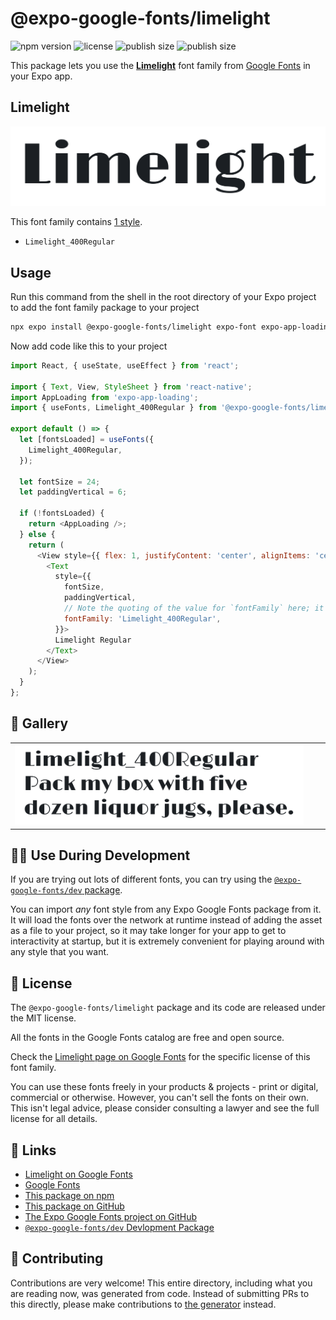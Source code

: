 # @expo-google-fonts/limelight

![npm version](https://flat.badgen.net/npm/v/@expo-google-fonts/limelight)
![license](https://flat.badgen.net/github/license/expo/google-fonts)
![publish size](https://flat.badgen.net/packagephobia/install/@expo-google-fonts/limelight)
![publish size](https://flat.badgen.net/packagephobia/publish/@expo-google-fonts/limelight)

This package lets you use the [**Limelight**](https://fonts.google.com/specimen/Limelight) font family from [Google Fonts](https://fonts.google.com/) in your Expo app.

## Limelight

![Limelight](./font-family.png)

This font family contains [1 style](#-gallery).

- `Limelight_400Regular`

## Usage

Run this command from the shell in the root directory of your Expo project to add the font family package to your project
```sh
npx expo install @expo-google-fonts/limelight expo-font expo-app-loading
```

Now add code like this to your project
```js
import React, { useState, useEffect } from 'react';

import { Text, View, StyleSheet } from 'react-native';
import AppLoading from 'expo-app-loading';
import { useFonts, Limelight_400Regular } from '@expo-google-fonts/limelight';

export default () => {
  let [fontsLoaded] = useFonts({
    Limelight_400Regular,
  });

  let fontSize = 24;
  let paddingVertical = 6;

  if (!fontsLoaded) {
    return <AppLoading />;
  } else {
    return (
      <View style={{ flex: 1, justifyContent: 'center', alignItems: 'center' }}>
        <Text
          style={{
            fontSize,
            paddingVertical,
            // Note the quoting of the value for `fontFamily` here; it expects a string!
            fontFamily: 'Limelight_400Regular',
          }}>
          Limelight Regular
        </Text>
      </View>
    );
  }
};

```

## 🔡 Gallery


||||
|-|-|-|
|![Limelight_400Regular](./Limelight_400Regular.ttf.png)||||


## 👩‍💻 Use During Development

If you are trying out lots of different fonts, you can try using the [`@expo-google-fonts/dev` package](https://github.com/expo/google-fonts/tree/master/font-packages/dev#readme).

You can import *any* font style from any Expo Google Fonts package from it. It will load the fonts
over the network at runtime instead of adding the asset as a file to your project, so it may take longer
for your app to get to interactivity at startup, but it is extremely convenient
for playing around with any style that you want.

## 📖 License

The `@expo-google-fonts/limelight` package and its code are released under the MIT license.

All the fonts in the Google Fonts catalog are free and open source.

Check the [Limelight page on Google Fonts](https://fonts.google.com/specimen/Limelight) for the specific license of this font family.

You can use these fonts freely in your products & projects - print or digital, commercial or otherwise. However, you can't sell the fonts on their own. This isn't legal advice, please consider consulting a lawyer and see the full license for all details.

## 🔗 Links

- [Limelight on Google Fonts](https://fonts.google.com/specimen/Limelight)
- [Google Fonts](https://fonts.google.com/)
- [This package on npm](https://www.npmjs.com/package/@expo-google-fonts/limelight)
- [This package on GitHub](https://github.com/expo/google-fonts/tree/master/font-packages/limelight)
- [The Expo Google Fonts project on GitHub](https://github.com/expo/google-fonts)
- [`@expo-google-fonts/dev` Devlopment Package](https://github.com/expo/google-fonts/tree/master/font-packages/dev)

## 🤝 Contributing

Contributions are very welcome! This entire directory, including what you are reading now, was generated from code. Instead of submitting PRs to this directly, please make contributions to [the generator](https://github.com/expo/google-fonts/tree/master/packages/generator) instead.
